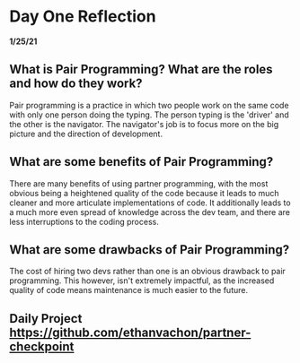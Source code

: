 # Day One Reflection
__1/25/21__

## What is Pair Programming? What are the roles and how do they work?
Pair programming is a practice in which two people work on the same code with only one person doing the typing. The person typing is the 'driver' and the other is the navigator. The navigator's job is to focus more on the big picture and the direction of development.

## What are some benefits of Pair Programming?
There are many benefits of using partner programming, with the most obvious being a heightened quality of the code because it leads to much cleaner and more articulate implementations of code. It additionally leads to a much more even spread of knowledge across the dev team, and there are less interruptions to the coding process.

## What are some drawbacks of Pair Programming?
The cost of hiring two devs rather than one is an obvious drawback to pair programming. This however, isn't extremely impactful, as the increased quality of code means maintenance is much easier to the future.

## Daily Project https://github.com/ethanvachon/partner-checkpoint